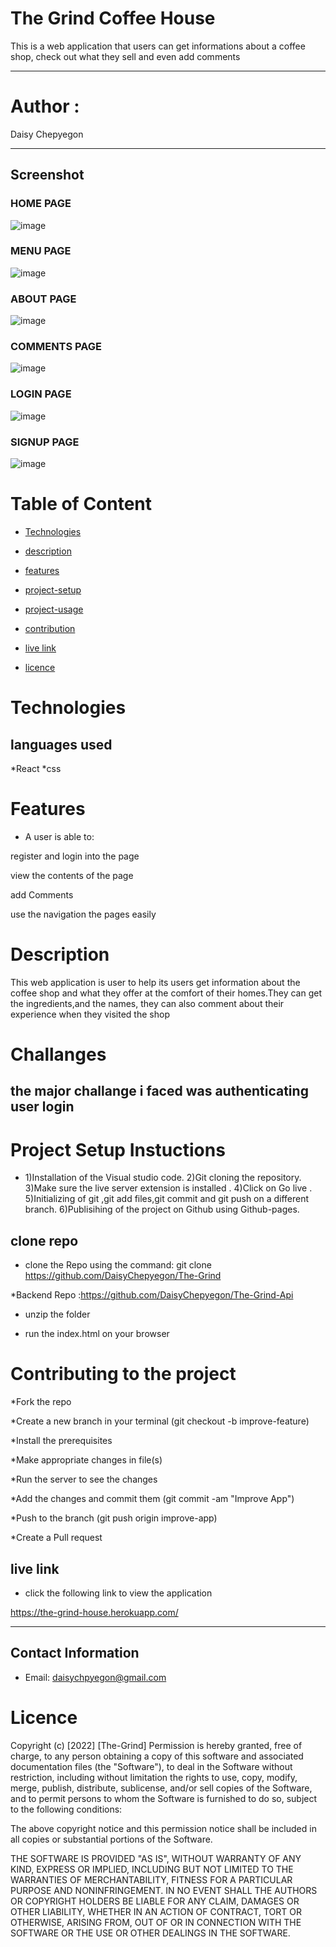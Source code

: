 # The Grind Coffee House

This is a web application that users can get informations about a coffee shop, check out what they sell and even add comments

---
# Author : 
Daisy Chepyegon

---

## Screenshot

### HOME PAGE
![image](./src/images/Home.png)

### MENU PAGE
![image](./src/images/menu.png)

### ABOUT PAGE
![image](./src/images/About.png)

### COMMENTS PAGE
![image](./src/images/comments.png)

### LOGIN PAGE
![image](./src/images/login.png)

### SIGNUP PAGE
![image](./src/images/signup.png)


# Table of Content
+ [Technologies](#Technologies)

+ [description](#description)

+ [features](#features)

+ [project-setup](#project-setup-instuctions)

 + [project-usage](#clone-repo)

 + [contribution](#contributing-to-the-project)

 + [live link](#live-link)

+ [licence](#licence)

# Technologies

## languages used
*React
*css



# Features

* A user is able to:

register and login into the page

view the contents of the page

add Comments

use the navigation the pages easily


# Description

This web application is user to help its users get information about the coffee shop and what they offer at the comfort of their homes.They can get the ingredients,and the names, they can also comment about their experience when they visited the shop


# Challanges

the major challange i faced was authenticating user login
---
# Project Setup Instuctions

* 1)Installation of the Visual studio code. 2)Git cloning the repository. 3)Make sure the live server extension is installed . 4)Click on Go live . 5)Initializing of git ,git add files,git commit and git push on a different branch.  6)Publisihing of the project on Github using Github-pages.


## clone repo

* clone the Repo using the command: git clone 
https://github.com/DaisyChepyegon/The-Grind

*Backend Repo :https://github.com/DaisyChepyegon/The-Grind-Api

* unzip the folder 

* run the index.html on your browser

# Contributing to the project

*Fork the repo

*Create a new branch in your terminal (git checkout -b improve-feature)

*Install the prerequisites

*Make appropriate changes in file(s)

*Run the server to see the changes

*Add the changes and commit them (git commit -am "Improve App")

*Push to the branch (git push origin improve-app)

*Create a Pull request

## live link

* click the following link to view the application

 https://the-grind-house.herokuapp.com/

---

## Contact Information
* Email: daisychpyegon@gmail.com


# Licence

Copyright (c) [2022] [The-Grind] Permission is hereby granted, free of charge, to any person obtaining a copy of this software and associated documentation files (the "Software"), to deal in the Software without restriction, including without limitation the rights to use, copy, modify, merge, publish, distribute, sublicense, and/or sell copies of the Software, and to permit persons to whom the Software is furnished to do so, subject to the following conditions:

The above copyright notice and this permission notice shall be included in all copies or substantial portions of the Software.

THE SOFTWARE IS PROVIDED "AS IS", WITHOUT WARRANTY OF ANY KIND, EXPRESS OR IMPLIED, INCLUDING BUT NOT LIMITED TO THE WARRANTIES OF MERCHANTABILITY, FITNESS FOR A PARTICULAR PURPOSE AND NONINFRINGEMENT. IN NO EVENT SHALL THE AUTHORS OR COPYRIGHT HOLDERS BE LIABLE FOR ANY CLAIM, DAMAGES OR OTHER LIABILITY, WHETHER IN AN ACTION OF CONTRACT, TORT OR OTHERWISE, ARISING FROM, OUT OF OR IN CONNECTION WITH THE SOFTWARE OR THE USE OR OTHER DEALINGS IN THE SOFTWARE.